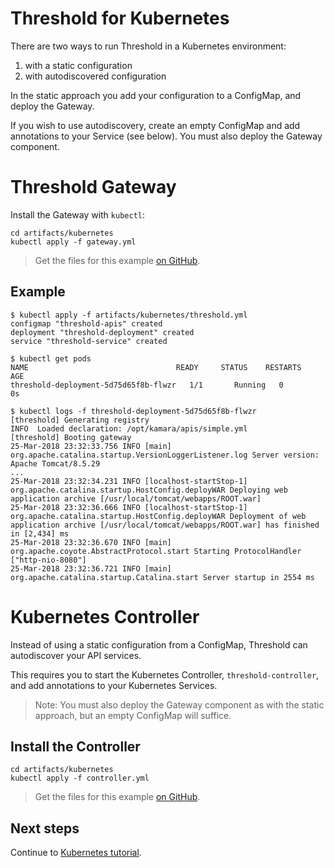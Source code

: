 Threshold for Kubernetes
========================

There are two ways to run Threshold in a Kubernetes environment:

 1. with a static configuration
 2. with autodiscovered configuration 

In the static approach you add your configuration to a ConfigMap, and deploy the Gateway.

If you wish to use autodiscovery, create an empty ConfigMap and add annotations to your Service (see below). You must also deploy the Gateway component.

# Threshold Gateway

Install the Gateway with `kubectl`:

    cd artifacts/kubernetes
    kubectl apply -f gateway.yml

> Get the files for this example [on GitHub](https://github.com/gatehill/threshold-docs/tree/master/artifacts/kubernetes).

## Example

```
$ kubectl apply -f artifacts/kubernetes/threshold.yml
configmap "threshold-apis" created
deployment "threshold-deployment" created
service "threshold-service" created

$ kubectl get pods
NAME                                 READY     STATUS    RESTARTS   AGE
threshold-deployment-5d75d65f8b-flwzr   1/1       Running   0          0s

$ kubectl logs -f threshold-deployment-5d75d65f8b-flwzr
[threshold] Generating registry
INFO  Loaded declaration: /opt/kamara/apis/simple.yml
[threshold] Booting gateway
25-Mar-2018 23:32:33.756 INFO [main] org.apache.catalina.startup.VersionLoggerListener.log Server version:        Apache Tomcat/8.5.29
...
25-Mar-2018 23:32:34.231 INFO [localhost-startStop-1] org.apache.catalina.startup.HostConfig.deployWAR Deploying web application archive [/usr/local/tomcat/webapps/ROOT.war]
25-Mar-2018 23:32:36.666 INFO [localhost-startStop-1] org.apache.catalina.startup.HostConfig.deployWAR Deployment of web application archive [/usr/local/tomcat/webapps/ROOT.war] has finished in [2,434] ms
25-Mar-2018 23:32:36.670 INFO [main] org.apache.coyote.AbstractProtocol.start Starting ProtocolHandler ["http-nio-8080"]
25-Mar-2018 23:32:36.721 INFO [main] org.apache.catalina.startup.Catalina.start Server startup in 2554 ms
```

# Kubernetes Controller

Instead of using a static configuration from a ConfigMap, Threshold can autodiscover your API services.

This requires you to start the Kubernetes Controller, `threshold-controller`, and add annotations to your Kubernetes Services.

> Note: You must also deploy the Gateway component as with the static approach, but an empty ConfigMap will suffice.

## Install the Controller

    cd artifacts/kubernetes
    kubectl apply -f controller.yml

> Get the files for this example [on GitHub](https://github.com/gatehill/threshold-docs/tree/master/artifacts/kubernetes).

## Next steps

Continue to [Kubernetes tutorial](../kubernetes/tutorial.md).
